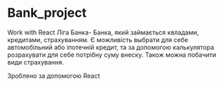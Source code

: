 # Bank_project
Work with React
Ліга Банка- Банка, який займається квладами, кредитами, страхуванням. Є можливість выбрати для себе автомобільний або іпотечній кредит, та за допомогою калькулятора розрахувати для себе потрібну суму внеску. Також можна побачити види страхування.

Зроблено за допомогою React


